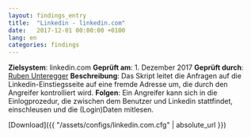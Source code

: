```yaml
---
layout: findings_entry
title:  "Linkedin - linkedin.com"
date:   2017-12-01 00:00:00 +0100
lang: en
categories: findings
---
```


**Zielsystem**: linkedin.com 
**Geprüft am**: 1. Dezember 2017
**Geprüft durch**: [Ruben Unteregger](https://twitter.com/rubenunteregger)
**Beschreibung**: Das Skript leitet die Anfragen auf die Linkedin-Einstiegsseite auf eine fremde Adresse um, die durch den Angreifer kontrolliert wird.
**Folgen**: Ein Angreifer kann sich in die Einlogprozedur, die zwischen dem Benutzer und Linkedin stattfindet, einschleusen und die (Login)Daten mitlesen.


[Download]({{ "/assets/configs/linkedin.com.cfg" | absolute_url }})
